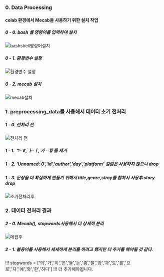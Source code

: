### 0. Data Processing

#### colab 환경에서 Mecab을 사용하기 위한 설치 작업

##### 0 - 0. bash 셸 명령어를 입력하여 설치

![bashshell명령어설치](https://user-images.githubusercontent.com/62277037/130345115-9803e17d-e5d8-4ba5-ba18-d924fecdbcd1.PNG)


##### 0 - 1. 환경변수 설정

![환경변수 설정](https://user-images.githubusercontent.com/62277037/130345116-e443bac1-64ff-484a-95cf-f7ffec28f954.PNG)

##### 0 - 2. mecab 설치

![mecab설치](https://user-images.githubusercontent.com/62277037/130345117-5443d41e-7b3f-4de5-9370-6f7d5977e56d.PNG)


### 1. preprocessing_data를 사용해서 데이터 초기 전처리

##### 1 - 0. 전처리 전

![전처리 전](https://user-images.githubusercontent.com/62277037/130345118-17049d43-382d-4b75-bc81-4d29b549dcae.PNG)

##### 1 - 1. ㄱ-ㅎ, ㅏ-ㅣ, 가 - 힣 를 제거

##### 1 - 2. 'Unnamed: 0','id','author','day','platform' 컬럼은 사용하지 않으니 drop  

##### 1 - 3. 문장을 더 확실하게 만들기 위해서 title,genre,stroy를 합쳐서 사용후 story drop

![초기전처리후](https://user-images.githubusercontent.com/62277037/130345119-13ea2f14-2408-4489-8bcf-c24168490bda.PNG)


### 2. 데이터 전처리 결과

##### 2 - 0. Mecab(), stopwords사용해서 더 상세히 분리

![메컵후](https://user-images.githubusercontent.com/62277037/130345120-c0b472f0-4cd4-4fe2-a853-bf3d4559f2dd.PNG)

##### 2 - 1. 불용어를 사용해서 세세하게 분리를 하려고 했지만 더 추가를 해야될 것 같다.

!!! stopwords = ['의','가','이','은','들','는','좀','잘','걍','과','도','를','으로','자','에','와','한','하다'] !!!
더 추가해야됩니다.

